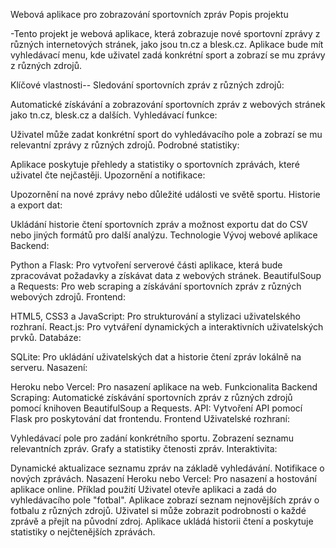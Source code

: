 Webová aplikace pro zobrazování sportovních zpráv
Popis projektu

-Tento projekt je webová aplikace, která zobrazuje nové sportovní zprávy z různých internetových stránek, jako jsou tn.cz a blesk.cz. Aplikace bude mít vyhledávací menu, kde uživatel zadá konkrétní sport a zobrazí se mu zprávy z různých zdrojů.

Klíčové vlastnosti--
Sledování sportovních zpráv z různých zdrojů:

Automatické získávání a zobrazování sportovních zpráv z webových stránek jako tn.cz, blesk.cz a dalších.
Vyhledávací funkce:

Uživatel může zadat konkrétní sport do vyhledávacího pole a zobrazí se mu relevantní zprávy z různých zdrojů.
Podrobné statistiky:

Aplikace poskytuje přehledy a statistiky o sportovních zprávách, které uživatel čte nejčastěji.
Upozornění a notifikace:

Upozornění na nové zprávy nebo důležité události ve světě sportu.
Historie a export dat:

Ukládání historie čtení sportovních zpráv a možnost exportu dat do CSV nebo jiných formátů pro další analýzu.
Technologie
Vývoj webové aplikace
Backend:

Python a Flask: Pro vytvoření serverové části aplikace, která bude zpracovávat požadavky a získávat data z webových stránek.
BeautifulSoup a Requests: Pro web scraping a získávání sportovních zpráv z různých webových zdrojů.
Frontend:

HTML5, CSS3 a JavaScript: Pro strukturování a stylizaci uživatelského rozhraní.
React.js: Pro vytváření dynamických a interaktivních uživatelských prvků.
Databáze:

SQLite: Pro ukládání uživatelských dat a historie čtení zpráv lokálně na serveru.
Nasazení:

Heroku nebo Vercel: Pro nasazení aplikace na web.
Funkcionalita
Backend
Scraping: Automatické získávání sportovních zpráv z různých zdrojů pomocí knihoven BeautifulSoup a Requests.
API: Vytvoření API pomocí Flask pro poskytování dat frontendu.
Frontend
Uživatelské rozhraní:

Vyhledávací pole pro zadání konkrétního sportu.
Zobrazení seznamu relevantních zpráv.
Grafy a statistiky čtenosti zpráv.
Interaktivita:

Dynamické aktualizace seznamu zpráv na základě vyhledávání.
Notifikace o nových zprávách.
Nasazení
Heroku nebo Vercel: Pro nasazení a hostování aplikace online.
Příklad použití
Uživatel otevře aplikaci a zadá do vyhledávacího pole "fotbal".
Aplikace zobrazí seznam nejnovějších zpráv o fotbalu z různých zdrojů.
Uživatel si může zobrazit podrobnosti o každé zprávě a přejít na původní zdroj.
Aplikace ukládá historii čtení a poskytuje statistiky o nejčtenějších zprávách.
